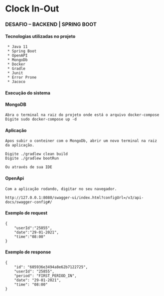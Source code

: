 # Clock In-Out

### DESAFIO – BACKEND | SPRING BOOT

#### Tecnologias utilizadas no projeto
``` 
 * Java 11
 * Spring Boot
 * OpenAPI
 * MongoDb
 * Docker
 * Gradle
 * Junit
 * Error Prone
 * Jacoco
``` 

#### Execução do sistema

#### MongoDB
```  
Abra o terminal na raiz do projeto onde está o arquivo docker-compose
Digite sudo docker-compose up -d
``` 

#### Aplicação
``` 
Apos subir o conteiner com o MongoDb, abrir um novo terminal na raiz da aplicação.

Digite ./gradlew clean build
Digite ./gradlew bootRun

Ou através de sua IDE
```  

#### OpenApi
```
Com a aplicação rodando, digitar no seu navegador.

http://127.0.0.1:8080/swagger-ui/index.html?configUrl=/v3/api-docs/swagger-config#/
``` 

#### Exemplo de request
```
{
    "userId":"25855",
    "date":"29-01-2021",
    "time":"08:00"
}
```

#### Exemplo de response
```
{
    "id": "605936e3494a8e62b7122725",
    "userId": "25855",
    "period": "FIRST_PERIOD_IN",
    "date": "29-01-2021",
    "time": "08:00"
}
```


